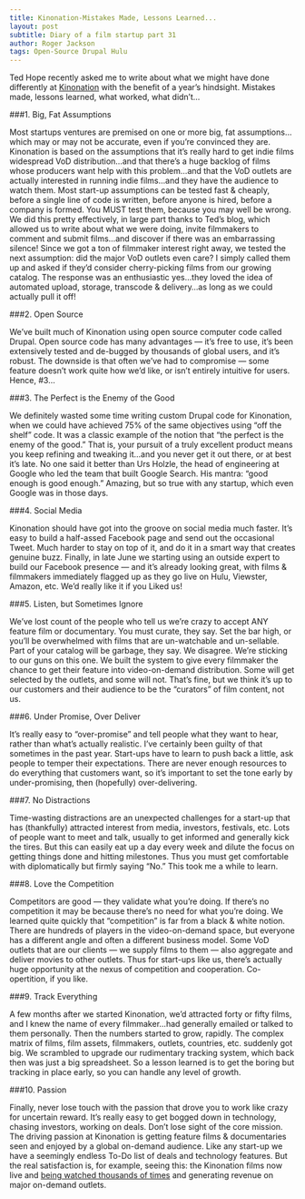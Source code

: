 ```yaml
---
title: Kinonation-Mistakes Made, Lessons Learned...
layout: post
subtitle: Diary of a film startup part 31
author: Roger Jackson
tags: Open-Source Drupal Hulu
---
```

Ted Hope recently asked me to write about what we might have done differently at <a href="http://kinonation.com/">Kinonation</a> with the benefit of a year’s hindsight. Mistakes made, lessons learned, what worked, what didn’t…

###1. Big, Fat Assumptions

Most startups ventures are premised on one or more big, fat assumptions…which may or may not be accurate, even if you’re convinced they are. Kinonation is based on the assumptions that it’s really hard to get indie films widespread VoD distribution…and that there’s a huge backlog of films whose producers want help with this problem…and that the VoD outlets are actually interested in running indie films…and they have the audience to watch them. Most start-up assumptions can be tested fast & cheaply, before a single line of code is written, before anyone is hired, before a company is formed. You MUST test them, because you may well be wrong. We did this pretty effectively, in large part thanks to Ted’s blog, which allowed us to write about what we were doing, invite filmmakers to comment and submit films…and discover if there was an embarrassing silence! Since we got a ton of filmmaker interest right away, we tested the next assumption: did the major VoD outlets even care? I simply called them up and asked if they’d consider cherry-picking films from our growing catalog. The response was an enthusiastic yes…they loved the idea of automated upload, storage, transcode & delivery…as long as we could actually pull it off!

###2. Open Source

We’ve built much of Kinonation using open source computer code called Drupal. Open source code has many advantages — it’s free to use, it’s been extensively tested and de-bugged by thousands of global users, and it’s robust. The downside is that often we’ve had to compromise — some feature doesn’t work quite how we’d like, or isn’t entirely intuitive for users. Hence, #3…

###3. The Perfect is the Enemy of the Good

We definitely wasted some time writing custom Drupal code for Kinonation, when we could have achieved 75% of the same objectives using “off the shelf” code. It was a classic example of the notion that “the perfect is the enemy of the good.”  That is, your pursuit of a truly excellent product means you keep refining and tweaking it…and you never get it out there, or at best it’s late. No one said it better than Urs Holzle, the head of engineering at Google who led the team that built Google Search. His mantra:  “good enough is good enough.” Amazing, but so true with any startup, which even Google was in those days.

###4. Social Media

Kinonation should have got into the groove on social media much faster. It’s easy to build a half-assed Facebook page and send out the occasional Tweet.  Much harder to stay on top of it, and do it in a smart way that creates genuine buzz.  Finally, in late June we starting using an outside expert to build our Facebook presence — and it’s already looking great, with films & filmmakers immediately flagged up as they go live on Hulu, Viewster, Amazon, etc. We’d really like it if you Liked us!

###5. Listen, but Sometimes Ignore

We’ve lost count of the people who tell us we’re crazy to accept ANY feature film or documentary. You must curate, they say. Set the bar high, or you’ll be overwhelmed with films that are un-watchable and un-sellable. Part of your catalog will be garbage, they say. We disagree. We’re sticking to our guns on this one. We built the system to give every filmmaker the chance to get their feature into video-on-demand distribution. Some will get selected by the outlets, and some will not. That’s fine, but we think it’s up to our customers and their audience to be the “curators” of film content, not us.

###6. Under Promise, Over Deliver

It’s really easy to “over-promise” and tell people what they want to hear, rather than what’s actually realistic. I’ve certainly been guilty of that sometimes in the past year. Start-ups have to learn to push back a little, ask people to temper their expectations. There are never enough resources to do everything that customers want, so it’s important to set the tone early by under-promising, then (hopefully) over-delivering.

###7. No Distractions

Time-wasting distractions are an unexpected challenges for a start-up that has (thankfully) attracted interest from media, investors, festivals, etc. Lots of people want to meet and talk, usually to get informed and generally kick the tires. But this can easily eat up a day every week and dilute the focus on getting things done and hitting milestones. Thus you must get comfortable with diplomatically but firmly saying “No.” This took me a while to learn.

###8. Love the Competition

Competitors are good — they validate what you’re doing. If there’s no competition it may be because there’s no need for what you’re doing. We learned quite quickly that “competition” is far from a black & white notion. There are hundreds of players in the video-on-demand space, but everyone has a different angle and often a different business model. Some VoD outlets that are our clients — we supply films to them — also aggregate and deliver movies to other outlets. Thus for start-ups like us, there’s actually huge opportunity at the nexus of competition and cooperation. Co-opertition, if you like.

###9. Track Everything

A few months after we started Kinonation, we’d attracted forty or fifty films, and I knew the name of every filmmaker…had generally emailed or talked to them personally. Then the numbers started to grow, rapidly. The complex matrix of films, film assets, filmmakers, outlets, countries, etc. suddenly got big. We scrambled to upgrade our rudimentary tracking system, which back then was just a big spreadsheet. So a lesson learned is to get the boring but tracking in place early, so you can handle any level of growth.

###10. Passion

Finally, never lose touch with the passion that drove you to work like crazy for uncertain reward. It’s really easy to get bogged down in technology, chasing investors, working on deals. Don’t lose sight of the core mission. The driving passion at Kinonation is getting feature films & documentaries seen and enjoyed by a global on-demand audience. Like any start-up we have a seemingly endless To-Do list of deals and technology features. But the real satisfaction is, for example, seeing this: the Kinonation films now live and <a href="http://www.hulu.com/search?q=KinoNation">being watched thousands of times</a> and generating revenue on major on-demand outlets.
